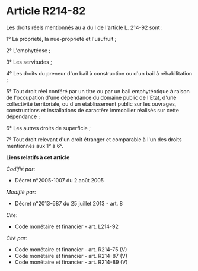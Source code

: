 # Article R214-82

Les droits réels mentionnés au a du I de l'article L. 214-92 sont : 

1° La propriété, la nue-propriété et l'usufruit ; 

2° L'emphytéose ; 

3° Les servitudes ; 

4° Les droits du preneur d'un bail à construction ou d'un bail à réhabilitation ; 

5° Tout droit réel conféré par un titre ou par un bail emphytéotique à raison de l'occupation d'une dépendance du domaine
public de l'Etat, d'une collectivité territoriale, ou d'un établissement public sur les ouvrages, constructions et
installations de caractère immobilier réalisés sur cette dépendance ; 

6° Les autres droits de superficie ; 

7° Tout droit relevant d'un droit étranger et comparable à l'un des droits mentionnés aux 1° à 6°.

**Liens relatifs à cet article**

_Codifié par_:

  - Décret n°2005-1007 du 2 août 2005

_Modifié par_:

  - Décret n°2013-687 du 25 juillet 2013 - art. 8

_Cite_:

  - Code monétaire et financier - art. L214-92

_Cité par_:

  - Code monétaire et financier - art. R214-75 (V)
  - Code monétaire et financier - art. R214-87 (V)
  - Code monétaire et financier - art. R214-89 (V)
